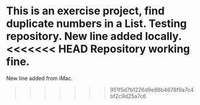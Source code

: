 This is an exercise project, find duplicate numbers in a List.
Testing repository.
New line added locally.
<<<<<<< HEAD
Repository working fine.
=======
New line added from iMac.
>>>>>>> 951f5d7b1226d9e88b4678f9a7c4bf2c9d25a7c6

